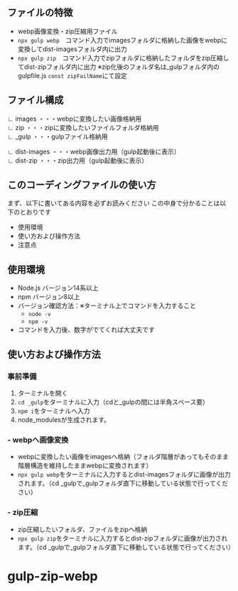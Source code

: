 ## ファイルの特徴
- webp画像変換・zip圧縮用ファイル
- `npx gulp webp`　コマンド入力でimagesフォルダに格納した画像をwebpに変換してdist-imagesフォルダ内に出力
- `npx gulp zip`　コマンド入力でzipフォルダに格納したフォルダをzip圧縮してdist-zipフォルダ内に出力 ※zip化後のフォルダ名は_gulpフォルダ内のgulpfile.js `const zipFailName`にて設定

## ファイル構成  
∟ images ・・・webpに変換したい画像格納用  
∟ zip ・・・zipに変換したいファイルフォルダ格納用  
∟ _gulp ・・・gulpファイル格納用      

∟ dist-images ・・・webp画像出力用（gulp起動後に表示）    
∟ dist-zip ・・・zip出力用（gulp起動後に表示）      


## このコーディングファイルの使い方
まず、以下に書いてある内容を必ずお読みください
この中身で分かることは以下のとおりです

- 使用環境
- 使い方および操作方法
- 注意点 

## 使用環境
- Node.js バージョン14系以上
- npm バージョン8以上
- バージョン確認方法：※ターミナル上でコマンドを入力すること
  - `node -v`
  - `npm -v`
- コマンドを入力後、数字がでてくれば大丈夫です

## 使い方および操作方法 
### 事前準備
1. ターミナルを開く
2. `cd _gulp`をターミナルに入力（cdと_gulpの間には半角スペース要）
3. `npm i`をターミナルへ入力
4. node_modulesが生成されます。
### - webpへ画像変換
- webpに変換したい画像をimagesへ格納（フォルダ階層があってもそのまま階層構造を維持したままwebpに変換されます）
- `npx gulp webp`をターミナルに入力するとdist-imagesフォルダに画像が出力されます。（cd _gulpで_gulpフォルダ直下に移動している状態で行ってください）
### - zip圧縮
- zip圧縮したいフォルダ、ファイルをzipへ格納
- `npx gulp zip`をターミナルに入力するとdist-zipフォルダに画像が出力されます。（cd _gulpで_gulpフォルダ直下に移動している状態で行ってください）

# gulp-zip-webp
